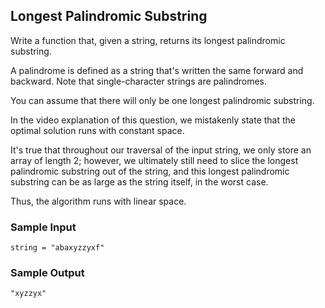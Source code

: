 
## Longest Palindromic Substring

Write a function that, given a string, returns its longest palindromic
substring.

A palindrome is defined as a string that's written the same forward and
backward. Note that single-character strings are palindromes.

You can assume that there will only be one longest palindromic substring.

In the video explanation of this question, we mistakenly state that the
optimal solution runs with constant space.

It's true that throughout our traversal of the input string, we only store an
array of length 2; however, we ultimately still need to slice the longest
palindromic substring out of the string, and this longest palindromic
substring can be as large as the string itself, in the worst case.

Thus, the algorithm runs with linear space.

### Sample Input
```
string = "abaxyzzyxf"
```

### Sample Output
```
"xyzzyx"
```
